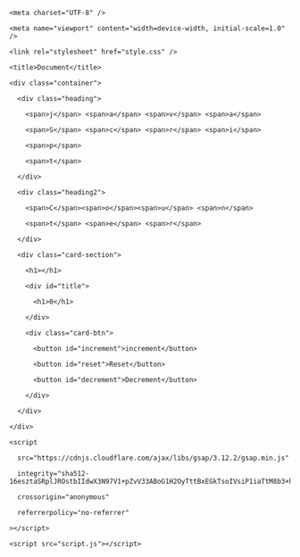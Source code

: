 

<!DOCTYPE html>

<html lang="en">

  <head>

    <meta charset="UTF-8" />

    <meta name="viewport" content="width=device-width, initial-scale=1.0" />

    <link rel="stylesheet" href="style.css" />

    <title>Document</title>

  </head>

  <body>

    <div class="container">

      <div class="heading">

        <span>j</span> <span>a</span> <span>v</span> <span>a</span>

        <span>S</span> <span>c</span> <span>r</span> <span>i</span>

        <span>p</span>

        <span>t</span>

      </div>

      <div class="heading2">

        <span>C</span><span>o</span><span>u</span> <span>n</span>

        <span>t</span> <span>e</span> <span>r</span>

      </div>

      <div class="card-section">

        <h1></h1>

        <div id="title">

          <h1>0</h1>

        </div>

        <div class="card-btn">

          <button id="increment">increment</button>

          <button id="reset">Reset</button>

          <button id="decrement">Decrement</button>

        </div>

      </div>

    </div>

    <script

      src="https://cdnjs.cloudflare.com/ajax/libs/gsap/3.12.2/gsap.min.js"

      integrity="sha512-16esztaSRplJROstbIIdwX3N97V1+pZvV33ABoG1H2OyTttBxEGkTsoIVsiP1iaTtM8b3+hu2kB6pQ4Clr5yug=="

      crossorigin="anonymous"

      referrerpolicy="no-referrer"

    ></script>

    <script src="script.js"></script>

  </body>

</html>
